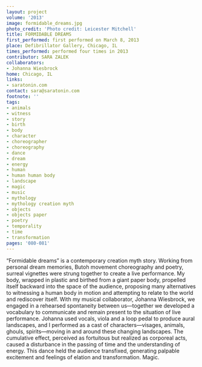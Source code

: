 ```yaml
---
layout: project
volume: '2013'
image: formidable_dreams.jpg
photo_credit: 'Photo credit: Leicester Mitchell'
title: FORMIDABLE DREAMS
first_performed: first performed on March 8, 2013
place: Defibrillator Gallery, Chicago, IL
times_performed: performed four times in 2013
contributor: SARA ZALEK
collaborators:
- Johanna Wiesbrock
home: Chicago, IL
links:
- saratonin.com
contact: sara@saratonin.com
footnote: ''
tags:
- animals
- witness
- story
- birth
- body
- character
- choreographer
- choreography
- dance
- dream
- energy
- human
- human human body
- landscape
- magic
- music
- mythology
- mythology creation myth
- objects
- objects paper
- poetry
- temporality
- time
- transformation
pages: '080-081'
---
```


“Formidable dreams” is a contemporary creation myth story. Working from personal dream memories, Butoh movement choreography and poetry, surreal vignettes were strung together to create a live performance. My body, wrapped in plastic and birthed from a giant paper body, propelled itself backward into the space of the audience, proposing many alternatives to witnessing a human body in motion and attempting to relate to the world and rediscover itself. With my musical collaborator, Johanna Wiesbrock, we engaged in a rehearsed spontaneity between us—together we developed a vocabulary to communicate and remain present to the situation of live performance. Johanna used vocals, viola and a loop pedal to produce aural landscapes, and I performed as a cast of characters—visages, animals, ghouls, spirits—moving in and around these changing landscapes. The cumulative effect, perceived as fortuitous but realized as corporeal acts, caused a disturbance in the passing of time and the understanding of energy. This dance held the audience transfixed, generating palpable excitement and feelings of elation and transformation. Magic.
